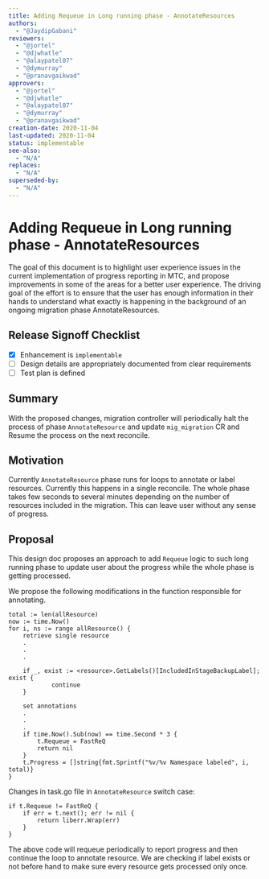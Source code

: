 ```yaml
---
title: Adding Requeue in Long running phase - AnnotateResources
authors:
  - "@JaydipGabani"
reviewers:
  - "@jortel"
  - "@djwhatle"
  - "@alaypatel07"
  - "@dymurray"
  - "@pranavgaikwad"
approvers:
  - "@jortel"
  - "@djwhatle"
  - "@alaypatel07"
  - "@dymurray"
  - "@pranavgaikwad"
creation-date: 2020-11-04
last-updated: 2020-11-04
status: implementable
see-also:
  - "N/A" 
replaces:
  - "N/A"
superseded-by:
  - "N/A"
---
```


# Adding Requeue in Long running phase - AnnotateResources

The goal of this document is to highlight user experience issues in the current implementation of progress reporting in MTC, and propose improvements in some of the areas for a better user experience. The driving goal of the effort is to ensure that the user has enough information in their hands to understand what exactly is happening in the background of an ongoing migration phase AnnotateResources.

## Release Signoff Checklist

- [x] Enhancement is `implementable`
- [ ] Design details are appropriately documented from clear requirements
- [ ] Test plan is defined

## Summary 

With the proposed changes, migration controller will periodically halt the process of phase `AnnotateResource` and update `mig_migration` CR and Resume the process on the next reconcile.

## Motivation

Currently `AnnotateResource` phase runs for loops to annotate or label resources. Currently this happens in a single reconcile. The whole phase takes few seconds to several minutes depending on the number of resources included in the migration. This can leave user without any sense of progress. 

## Proposal

This design doc proposes an approach to add `Requeue` logic to such long running phase to update user about the progress while the whole phase is getting processed.

We propose the following modifications in the function responsible for annotating.

```
total := len(allResource)
now := time.Now()
for i, ns := range allResource() {
    retrieve single resource
    .
    .
    .

    if _, exist := <resource>.GetLabels()[IncludedInStageBackupLabel]; exist {
			continue
	}

    set annotations
    .
    .
    .
    if time.Now().Sub(now) == time.Second * 3 {
        t.Requeue = FastReQ
        return nil
    }
    t.Progress = []string{fmt.Sprintf("%v/%v Namespace labeled", i, total)}    
}

```
Changes in task.go file in `AnnotateResource` switch case:

```
if t.Requeue != FastReQ {
    if err = t.next(); err != nil {
        return liberr.Wrap(err)
    }
}
```

The above code will requeue periodically to report progress and then continue the loop to annotate resource. We are checking if label exists or not before hand to make sure every resource gets processed only once.
